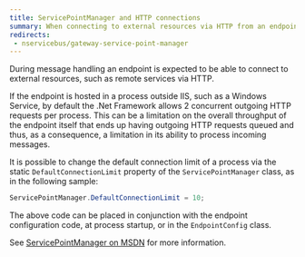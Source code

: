 ```yaml
---
title: ServicePointManager and HTTP connections
summary: When connecting to external resources via HTTP from an endpoint it is important to understand the role of the ServicePointManager class.
redirects:
 - nservicebus/gateway-service-point-manager
---
```


During message handling an endpoint is expected to be able to connect to external resources, such as remote services via HTTP.

If the endpoint is hosted in a process outside IIS, such as a Windows Service, by default the .Net Framework allows 2 concurrent outgoing HTTP requests per process. This can be a limitation on the overall throughput of the endpoint itself that ends up having outgoing HTTP requests queued and thus, as a consequence, a limitation in its ability to process incoming messages.

It is possible to change the default connection limit of a process via the static `DefaultConnectionLimit` property of the `ServicePointManager` class, as in the following sample:

```csharp
ServicePointManager.DefaultConnectionLimit = 10;
```

The above code can be placed in conjunction with the endpoint configuration code, at process startup, or in the `EndpointConfig` class.

See [ServicePointManager on MSDN](https://msdn.microsoft.com/en-us/library/system.net.servicepointmanager.aspx) for more information.